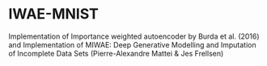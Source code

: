 # IWAE-MNIST
Implementation of Importance weighted autoencoder by Burda et al. (2016)
and
Implementation of MIWAE: Deep Generative Modelling and Imputation of Incomplete Data Sets (Pierre-Alexandre Mattei & Jes Frellsen)

